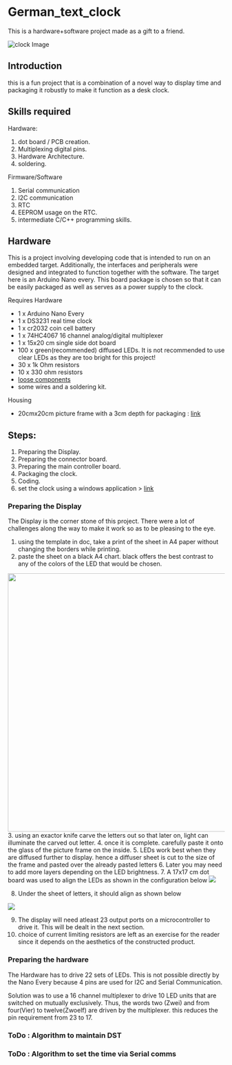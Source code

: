# German_text_clock
This is a hardware+software project made as a gift to a friend. 

![clock Image](doc/finished_clock.jpg)

## Introduction
this is a fun project that is a combination of a novel way to display time and packaging it robustly to make it function as a desk clock.

## Skills required  
Hardware: 
1. dot board / PCB creation.  
2. Multiplexing digital pins.  
3. Hardware Architecture.  
4. soldering.  

Firmware/Software
1. Serial communication  
2. I2C communication  
3. RTC  
4. EEPROM usage on the RTC.  
5. intermediate C/C++ programming skills.
 
## Hardware
This is a project involving developing code that is intended to run on an embedded target. 
Additionally, the interfaces and peripherals were designed and integrated to function together with the software. 
The target here is an Arduino Nano every. 
This board package is chosen so that it can be easily packaged as well as serves as a power supply to the clock.

Requires 
Hardware
- 1 x Arduino Nano Every
- 1 x DS3231 real time clock
- 1 x cr2032 coin cell battery
- 1 x 74HC4067 16 channel analog/digital multiplexer
- 1 x 15x20 cm single side dot board 
- 100 x green(recommended) diffused LEDs. It is not recommended to use clear LEDs as they are too bright for this project!
- 30 x 1k Ohm resistors 
- 10 x 330 ohm resistors
- [loose components](https://amzn.eu/d/htS7Kq4)
- some wires and a soldering kit.

Housing
- 20cmx20cm picture frame with a 3cm depth for packaging : [link](https://amzn.eu/d/8aUODaw)

## Steps:
1. Preparing the Display.
2. Preparing the connector board.
3. Preparing the main controller board.
4. Packaging the clock.
5. Coding. 
5. set the clock using a windows application > [link](https://github.com/Aparajith-S/Clock-Configurator/releases)

### Preparing the Display
The Display is the corner stone of this project. 
There were a lot of challenges along the way to make it work so as to be pleasing to the eye.  

1. using the template in doc, take a print of the sheet in A4 paper without changing the borders while printing.   
2. paste the sheet on a black A4 chart. black offers the best contrast to any of the colors of the LED that would be chosen.  
<img src="doc\cut2.jpg" width="800" height="600">  
3. using an exactor knife carve the letters out so that later on, light can illuminate the carved out letter.  
4. once it is complete. carefully paste it onto the glass of the picture frame on the inside.  
5. LEDs work best when they are diffused further to display. hence a diffuser sheet is cut to the size of the frame and pasted over the 
   already pasted letters  
6. Later you may need to add more layers depending on the LED brightness.
7. A 17x17 cm dot board was used to align the LEDs as shown in the configuration below
<img src="doc\LED_pattern.jpg">  

8. Under the sheet of letters, it should align as shown below  
<img src="doc\LED_pattern_under.jpg">

9. The display will need atleast 23 output ports on a microcontroller to drive it. This will be dealt in the next section.
10. choice of current limiting resistors are left as an exercise for the reader since it depends on the aesthetics of the constructed product.  

### Preparing the hardware
The Hardware has to drive 22 sets of LEDs. This is not possible directly by the Nano Every 
because 4 pins are used for I2C and Serial Communication.

Solution was to use a 16 channel multiplexer to drive 10 LED units that are switched on mutually exclusively.
Thus, the words two (Zwei) and from four(Vier) to twelve(Zwoelf) are driven by the multiplexer.
this reduces the pin requirement from 23 to 17. 


### ToDo : Algorithm to maintain DST


### ToDo : Algorithm to set the time via Serial comms


